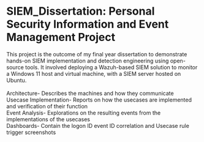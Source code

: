 # SIEM_Dissertation: Personal Security Information and Event Management Project
This project is the outcome of my final year dissertation to demonstrate hands-on SIEM implementation and detection engineering using open-source tools. It involved deploying a Wazuh-based SIEM solution to monitor a Windows 11 host and virtual machine, with a SIEM server hosted on Ubuntu.
<br /> 
<br /> Architecture- Describes the machines and how they communicate
<br /> Usecase Implementation- Reports on how the usecases are implemented and verification of their function
<br /> Event Analysis- Explorations on the resulting events from the implementations of the usecases 
<br /> Dashboards- Contain the logon ID event ID correlation and Usecase rule trigger screenshots
